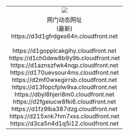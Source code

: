 ﻿<table>
  <tr></tr>
  <tr><td colspan=2 align=center><img src="https://d3d1gfrdges64n.cloudfront.net/Up/oGate.jpg" /></td></tr>
  <tr><td colspan=2 align=center>网门动态网址<br/>(最新)
<br>https://d3d1gfrdges64n.cloudfront.net
<br/>
<br>https://d1gopplcakgihy.cloudfront.net
<br>https://d1ch0dew8b9y9b.cloudfront.net
<br>https://d1aznszfwk4nqp.cloudfront.net
<br>https://d170uevsour4ms.cloudfront.net
<br>https://d2mf0wxegirrsb.cloudfront.net
<br>https://d13fopcfplw9xa.cloudfront.net
<br>https://dbyl8hjeri8m0.cloudfront.net
<br>https://d2fgeiucw8fki6.cloudfront.net
<br>https://d1fz9lba387dzg.cloudfront.net
<br>https://d215xnk7hm7xss.cloudfront.net
<br>https://d3ca5n4d1q5i12.cloudfront.net
    </td>
  </tr>
</table>

